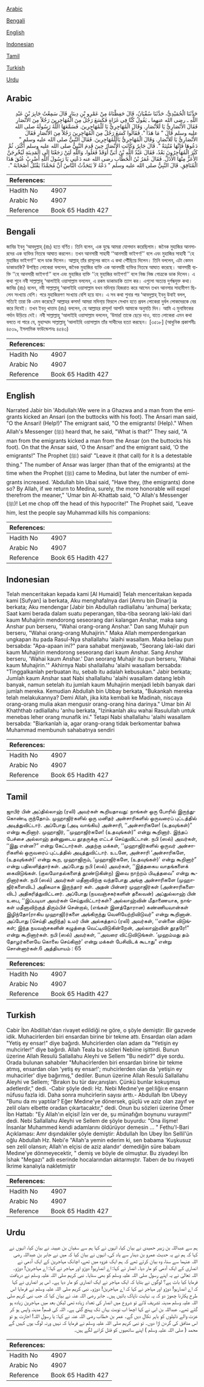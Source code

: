 [Arabic](#arabic)

[Bengali](#bengali)

[English](#english)

[Indonesian](#indonesian)

[Tamil](#tamil)

[Turkish](#turkish)

[Urdu](#urdu)

## Arabic


<div dir="rtl" lang="ar" style={{fontSize:'larger',backgroundColor:'#f8f9fa',padding:20}}>
حَدَّثَنَا الْحُمَيْدِيُّ، حَدَّثَنَا سُفْيَانُ، قَالَ حَفِظْنَاهُ مِنْ عَمْرِو بْنِ دِينَارٍ قَالَ سَمِعْتُ جَابِرَ بْنَ عَبْدِ اللَّهِ ـ رضى الله عنهما ـ يَقُولُ كُنَّا فِي غَزَاةٍ فَكَسَعَ رَجُلٌ مِنَ الْمُهَاجِرِينَ رَجُلاً مِنَ الأَنْصَارِ فَقَالَ الأَنْصَارِيُّ يَا لَلأَنْصَارِ‏.‏ وَقَالَ الْمُهَاجِرِيُّ يَا لَلْمُهَاجِرِينَ‏.‏ فَسَمَّعَهَا اللَّهُ رَسُولَهُ صلى الله عليه وسلم قَالَ ‏"‏ مَا هَذَا ‏"‏‏.‏ فَقَالُوا كَسَعَ رَجُلٌ مِنَ الْمُهَاجِرِينَ رَجُلاً مِنَ الأَنْصَارِ فَقَالَ الأَنْصَارِيُّ يَا لَلأَنْصَارِ‏.‏ وَقَالَ الْمُهَاجِرِيُّ يَالَلْمُهَاجِرِينَ‏.‏ فَقَالَ النَّبِيُّ صلى الله عليه وسلم ‏"‏ دَعُوهَا فَإِنَّهَا مُنْتِنَةٌ ‏"‏‏.‏ قَالَ جَابِرٌ وَكَانَتِ الأَنْصَارُ حِينَ قَدِمَ النَّبِيُّ صلى الله عليه وسلم أَكْثَرَ، ثُمَّ كَثُرَ الْمُهَاجِرُونَ بَعْدُ، فَقَالَ عَبْدُ اللَّهِ بْنُ أُبَىٍّ أَوَقَدْ فَعَلُوا، وَاللَّهِ لَئِنْ رَجَعْنَا إِلَى الْمَدِينَةِ لَيُخْرِجَنَّ الأَعَزُّ مِنْهَا الأَذَلَّ‏.‏ فَقَالَ عُمَرُ بْنُ الْخَطَّابِ رضى الله عنه دَعْنِي يَا رَسُولَ اللَّهِ أَضْرِبْ عُنُقَ هَذَا الْمُنَافِقِ‏.‏ قَالَ النَّبِيُّ صلى الله عليه وسلم ‏"‏ دَعْهُ لاَ يَتَحَدَّثُ النَّاسُ أَنَّ مُحَمَّدًا يَقْتُلُ أَصْحَابَهُ ‏"‏‏.‏
</div>
<div style={{backgroundColor:'#f8f9fa',padding:20, marginBottom: 10}}><table> <thead> <tr> <th>References:</th> <th></th> </tr> </thead> <tbody><tr><td>Hadith No</td><td>4907</td></tr><tr><td>Arabic No</td><td>4907</td></tr><tr><td>Reference</td><td>Book 65 Hadith 427</td></tr></tbody></table></div>

## Bengali


<div dir="ltr" lang="bn" style={{fontSize:'larger',backgroundColor:'#f8f9fa',padding:20}}>
জাবির ইবনু ‘আবদুল্লাহ্ (রাঃ) হতে বর্ণিত। তিনি বলেন, এক যুদ্ধে আমরা যোগদান করেছিলাম। জনৈক মুহাজির আনসারদের এক ব্যক্তির নিতম্বে আঘাত করলেন। তখন আনসারী সাহাবী ‘‘আনসারী ভাইগণ!’’ বলে এবং মুহাজির সাহাবী ‘‘হে মুহাজির ভাইগণ!’’ বলে ডাক দিলেন। আল্লাহ্ তাঁর রাসূলের কানে এ কথা পৌঁছিয়ে দিলেন। তিনি বললেন, এটা কেমন ডাকাডাকি? উপস্থিত লোকেরা বললেন, জনৈক মুহাজির ব্যক্তি এক আনসারী ব্যক্তির নিতম্বে আঘাত করেছে। আনসারী ব্যক্তি ‘‘হে আনসারী ভাইগণ!’’ বলে এবং মুহাজির ব্যক্তি ‘‘হে মুহাজির ভাইগণ!’’ বলে নিজ নিজ গোত্রকে ডাক দিলেন। এ কথা শুনে নবী সাল্লাল্লাহু ‘আলাইহি ওয়াসাল্লাম বললেন, এ রকম ডাকাডাকি ত্যাগ কর। এগুলো অত্যন্ত দুর্গন্ধযুক্ত কথা। জাবির (রাঃ) বলেন, নবী সাল্লাল্লাহু ‘আলাইহি ওয়াসাল্লাম যখন মদিনা্য় হিজরাত করে আসেন তখন আনসার সাহাবীগণ ছিলেন সংখ্যায় বেশি। পরে মুহাজিরগণ সংখ্যায় বেশি হয়ে যান। এ সব কথা শুনার পর ‘আবদুল্লাহ্ ইবনু উবাই বলল, সত্যিই তারা কি এমন করেছে? আল্লাহর কসম! আমরা মদিনা্য় ফিরলে সেখান হতে প্রবল লোকেরা দুর্বল লোকদেরকে বের করে দিবেই। তখন ইবনু খাত্তাব (রাঃ) বললেন, হে আল্লাহর রাসূল! আপনি আমাকে অনুমতি দিন। আমি এ মুনাফিকের গর্দান উড়িয়ে দেই। নবী সাল্লাল্লাহু ‘আলাইহি ওয়াসাল্লাম বললেন, ‘উমার! তাকে ছেড়ে দাও, যাতে লোকেরা এমন কথা বলতে না পারে যে, মুহাম্মাদ সাল্লাল্লাহু ‘আলাইহি ওয়াসাল্লাম তাঁর সাথীদের হত্যা করছেন। [৩৫১৮] (আধুনিক প্রকাশনীঃ ৪৫৩৯, ইসলামিক ফাউন্ডেশনঃ ৪৫৪৩)
</div>
<div style={{backgroundColor:'#f8f9fa',padding:20, marginBottom: 10}}><table> <thead> <tr> <th>References:</th> <th></th> </tr> </thead> <tbody><tr><td>Hadith No</td><td>4907</td></tr><tr><td>Arabic No</td><td>4907</td></tr><tr><td>Reference</td><td>Book 65 Hadith 427</td></tr></tbody></table></div>

## English


<div dir="ltr" lang="en" style={{fontSize:'larger',backgroundColor:'#f8f9fa',padding:20}}>
Narrated Jabir bin 'Abdullah:We were in a Ghazwa and a man from the emigrants kicked an Ansari (on the buttocks with his foot). The Ansari man said, "O the Ansari! (Help!)" The emigrant said, "O the emigrants! (Help)." When Allah's Messenger (ﷺ) heard that, he said, "What is that?" They said, "A man from the emigrants kicked a man from the Ansar (on the buttocks his foot). On that the Ansar said, 'O the Ansar!' and the emigrant said, 'O the emigrants!" The Prophet (ﷺ) said' "Leave it (that call) for it Is a detestable thing." The number of Ansar was larger (than that of the emigrants) at the time when the Prophet (ﷺ) came to Medina, but later the number of emigrants increased. 'Abdullah bin Ubai said, "Have they, (the emigrants) done so? By Allah, if we return to Medina, surely, the more honorable will expel therefrom the meaner," 'Umar bin Al-Khattab said, "O Allah's Messenger (ﷺ)! Let me chop off the head of this hypocrite!" The Prophet said, "Leave him, lest the people say Muhammad kills his companions:
</div>
<div style={{backgroundColor:'#f8f9fa',padding:20, marginBottom: 10}}><table> <thead> <tr> <th>References:</th> <th></th> </tr> </thead> <tbody><tr><td>Hadith No</td><td>4907</td></tr><tr><td>Arabic No</td><td>4907</td></tr><tr><td>Reference</td><td>Book 65 Hadith 427</td></tr></tbody></table></div>

## Indonesian


<div dir="ltr" lang="id" style={{fontSize:'larger',backgroundColor:'#f8f9fa',padding:20}}>
Telah menceritakan kepada kami [Al Humaidi] Telah menceritakan kepada kami [Sufyan] ia berkata, Aku menghafalnya dari [Amru bin Dinar] ia berkata; Aku mendengar [Jabir bin Abdullah radliallahu 'anhuma] berkata; Saat kami berada dalam suatu peperangan, tiba-tiba seorang laki-laki dari kaum Muhajirin mendorong seseorang dari kalangan Anshar, maka sang Anshar pun berseru, "Wahai orang-orang Anshar." Dan sang Muhajir pun berseru, "Wahai orang-orang Muhajirin." Maka Allah memperdengarkan ungkapan itu pada Rasul-Nya shallallahu 'alaihi wasallam. Maka beliau pun bersabda: "Apa-apaan ini?" para sahabat menjawab, "Seorang laki-laki dari kaum Muhajirin mendorong seseorang dari kaum Anshar. Sang Anshar berseru, 'Wahai kaum Anshar.' Dan seorang Muhajir itu pun berseru, 'Wahai kaum Muhajirin.'" Akhirnya Nabi shallallahu 'alaihi wasallam bersabda: "Tinggalkanlah perbuatan itu, sebab itu adalah kebusukan." Jabir berkata; Jumlah kaum Anshar saat Nabi shallallahu 'alaihi wasallam datang lebih banyak, namun setelah itu jumlah kaum Muhajirin menjadi lebih banyak dari jumlah mereka. Kemudian Abdullah bin Ubbay berkata, "Bukankah mereka telah melakukannya? Demi Allah, jika kita kembali ke Madinah, niscaya orang-orang mulia akan mengusir orang-orang hina darinya." Umar bin Al Khaththab radliallahu 'anhu berkata, "Izinkanlah aku wahai Rasulullah untuk menebas leher orang munafik ini." Tetapi Nabi shallallahu 'alaihi wasallam bersabda: "Biarkanlah ia, agar orang-orang tidak berkomentar bahwa Muhammad membunuh sahabatnya sendiri
</div>
<div style={{backgroundColor:'#f8f9fa',padding:20, marginBottom: 10}}><table> <thead> <tr> <th>References:</th> <th></th> </tr> </thead> <tbody><tr><td>Hadith No</td><td>4907</td></tr><tr><td>Arabic No</td><td>4907</td></tr><tr><td>Reference</td><td>Book 65 Hadith 427</td></tr></tbody></table></div>

## Tamil


<div dir="ltr" lang="ta" style={{fontSize:'larger',backgroundColor:'#f8f9fa',padding:20}}>
ஜாபிர் பின் அப்தில்லாஹ் (ரலி) அவர்கள் கூறியதாவது: நாங்கள் ஒரு போரில் இருந்துகொண்டி ருந்தோம். முஹாஜிர்களில் ஒரு மனிதர் அன்சாரிகளில் ஒருவரைப் புட்டத்தில் அடித்துவிட்டார். அப்போது (அடி வாங்கிய) அன்சாரி, ‘‘அன்சாரிகளே! (உதவுங்கள்)” என்று கூறினார். முஹாஜிர், ‘‘முஹாஜிர்களே! (உதவுங்கள்)” என்று கூறினார். இந்தப் பேச்சை அல்லாஹ் தன்னுடைய தூதருக்கு எட்டச் செய்துவிட்டான். நபி (ஸல்) அவர்கள், ‘‘இது என்ன?” என்று கேட்டார்கள். அதற்கு மக்கள், ‘‘முஹாஜிர்களில் ஒருவர் அன்சாரிகளில் ஒருவரைப் புட்டத்தில் அடித்துவிட்டார். உடனே, அன்சாரி ‘அன்சாரிகளே, (உதவுங்கள்)’ என்று கூற, முஹாஜிரும், ‘முஹாஜிர்களே, (உதவுங்கள்)’ என்று கூறினார்” என்று பதிலளித்தார்கள். அப்போது நபி (ஸல்) அவர்கள், ‘‘இத்தகைய வாதங்களைக் கைவிடுங்கள். (குலமோதல்களைத் தூண்டுகின்ற) இவை நாற்றம் பிடித்தவை” என்று கூறினார்கள். நபி (ஸல்) அவர்கள் மதீனாவிற்கு வந்தபோது அங்கு அன்சாரிகளே (முஹாஜிர்களைவிட) அதிகமாக இருந்தார் கள். அதன் பின்னர் முஹாஜிர்கள் (அன்சாரிகளைவிட) அதிகரித்துவிட்டனர். அப்போது (நயவஞ்சகர்களின் தலைவன்) அப்துல்லாஹ் பின் உபை, ‘‘இப்படியா அவர்கள் செய்துவிட்டார்கள்? அல்லாஹ்வின் மீதாணையாக, நாங்கள் மதீனாவிற்குத் திரும்பிச் சென்றால், (எங்கள் இனத்தோரான) கண்ணியவான்கள் இழிந்தோ(ராகிய முஹாஜி)ர்களை அங்கிருந்து வெளியேற்றிவிடுவர்” என்று கூறினான். அப்போது (செய்தி அறிந்த) உமர் பின் அல்கத்தாப் (ரலி) அவர்கள், ‘‘என்னை விடுங்கள்; இந்த நயவஞ்சகனின் கழுத்தை வெட்டிவிடுகின்றேன், அல்லாஹ்வின் தூதரே!” என்று கூறினார்கள். நபி (ஸல்) அவர்கள், ‘‘அவரை விட்டுவிடுங்கள். ‘முஹம்மது தம் தோழர்களையே கொலை செய்கிறார்’ என்று மக்கள் பேசிவிடக் கூடாது” என்று சொன்னார்கள்.6 அத்தியாயம் : 65
</div>
<div style={{backgroundColor:'#f8f9fa',padding:20, marginBottom: 10}}><table> <thead> <tr> <th>References:</th> <th></th> </tr> </thead> <tbody><tr><td>Hadith No</td><td>4907</td></tr><tr><td>Arabic No</td><td>4907</td></tr><tr><td>Reference</td><td>Book 65 Hadith 427</td></tr></tbody></table></div>

## Turkish


<div dir="ltr" lang="tr" style={{fontSize:'larger',backgroundColor:'#f8f9fa',padding:20}}>
Cabir İbn Abdillah'dan rivayet edildiği ne göre, o şöyle demiştir: Bir gazvede idik. Muhacirlerden biri ensardan birine bir tekme attı. Ensardan olan adam "Yetiş ey ensar!" diye bağırdı. Muhcirlerden olan adam da "Yetişin ey muhcirler!" diye bağırdı. Allah Teala bu sözleri Nebiine işittirdi. Bunun üzerine Allah Resulü Sallallahu Aleyhi ve Sellem "Bu nedir?" diye sordu. Orada bulunan sahabıler "Muhacirlerden biri ensardan birine bir tekme atmış, ensardan olan 'yetiş ey ensar!'; muhcirlerden olan da 'yetişin ey muhacirler' diye bağırmış," dediler. Bunun üzerine Allah Resulü Sallallahu Aleyhi ve Sellem; "Bırakın bu tür dav;anışları. Çünkü bunlar kokuşmuş adetlerdir," dedi. -Cabir şöyle dedi: Hz. Nebi Medıne'ye gel:liğiı:e ensarın nüfusu fazla idi. Daha sonra muhcirlerin sayısı arttı.- Abdullah Ibn Ubeyy "Bunu da mı yaptılar? Eğer Medıne'ye dönersek, güçlü ve aziz olan zayıf ve zelil olanı elbette oradan çıkartacaktır," dedi. Onun bu sözleri üzerine Ömer İbn Hattab: "Ey Allah'ın elçisi! İzin ver de, şu münafığın boynunu vurayım!" dedi. Nebi Sallallahu Aleyhi ve Sellem de şöyle buyurdu: "Ona ilişme! İnsanlar Muhammed kendi adamlarını öldürüyor demesin ... " Fethu'l-Bari Açıklaması: Amr dışındakiler şöyle demiştir: Abdullah İbn Ubey İbn Sellil'ün oğlu Abdullah Hz. Nebi'e "Allah'a yemin ederim ki, sen babama 'Kuşkusuz sen zelil olansın; Allah'ın elçisi de aziz alandır' demediğin süre babam Medıne'ye dönmeyecektir, " demiş ve böyle de olmuştur. Bu ziyadeyi İbn İshak "Megazı" adlı eserinde hocalarından aktarmıştır. Taberı de bu rivayeti İkrime kanalıyla nakletmiştir
</div>
<div style={{backgroundColor:'#f8f9fa',padding:20, marginBottom: 10}}><table> <thead> <tr> <th>References:</th> <th></th> </tr> </thead> <tbody><tr><td>Hadith No</td><td>4907</td></tr><tr><td>Arabic No</td><td>4907</td></tr><tr><td>Reference</td><td>Book 65 Hadith 427</td></tr></tbody></table></div>

## Urdu


<div dir="rtl" lang="ur" style={{fontSize:'larger',backgroundColor:'#f8f9fa',padding:20}}>
ہم سے عبداللہ بن زبیر حمیدی نے بیان کیا، انہوں نے کہا ہم سے سفیان بن عیینہ نے بیان کیا، انہوں نے کہا کہ ہم نے یہ حدیث عمرو بن دینار سے یاد کی، انہوں نے بیان کیا کہ میں نے جابر بن عبداللہ رضی اللہ عنہما سے سنا، وہ بیان کرتے تھے کہ ہم ایک غزوہ میں تھے، اچانک مہاجرین کے ایک آدمی نے انصاری کے ایک آدمی کو مار دیا۔ انصار نے کہا: اے انصاریو! دوڑو اور مہاجر نے کہا: اے مہاجرین! دوڑو۔ اللہ تعالیٰ نے یہ اپنے رسول صلی اللہ علیہ وسلم کو بھی سنایا۔ نبی کریم صلی اللہ علیہ وسلم نے دریافت فرمایا کیا بات ہے؟ لوگوں نے بتایا کہ ایک مہاجر نے ایک انصاری کو مار دیا ہے۔ اس پر انصاری نے کہا کہ اے انصاریو! دوڑو اور مہاجر نے کہا کہ اے مہاجرین! دوڑو۔ نبی کریم صلی اللہ علیہ وسلم نے فرمایا اس طرح پکارنا چھوڑ دو کہ یہ نہایت ناپاک باتیں ہیں۔ جابر رضی اللہ عنہ نے بیان کیا کہ جب نبی کریم صلی اللہ علیہ وسلم مدینہ تشریف لائے تو شروع میں انصار کی تعداد زیادہ تھی لیکن بعد میں مہاجرین زیادہ ہو گئے تھے۔ عبداللہ بن ابی نے کہا اچھا اب نوبت یہاں تک پہنچ گئی ہے۔ اللہ کی قسم! مدینہ واپس ہو کر عزت والے ذلیلوں کو باہر نکال دیں گے۔ عمر بن خطاب رضی اللہ عنہ نے کہا: یا رسول اللہ! اجازت ہو تو اس منافق کی گردن اڑا دوں۔ تو نبی کریم صلی اللہ علیہ وسلم نے فرمایا کہ نہیں ورنہ لوگ یوں کہیں گے محمد ( صلی اللہ علیہ وسلم ) اپنے ساتھیوں کو قتل کرانے لگے ہیں۔
</div>
<div style={{backgroundColor:'#f8f9fa',padding:20, marginBottom: 10}}><table> <thead> <tr> <th>References:</th> <th></th> </tr> </thead> <tbody><tr><td>Hadith No</td><td>4907</td></tr><tr><td>Arabic No</td><td>4907</td></tr><tr><td>Reference</td><td>Book 65 Hadith 427</td></tr></tbody></table></div>